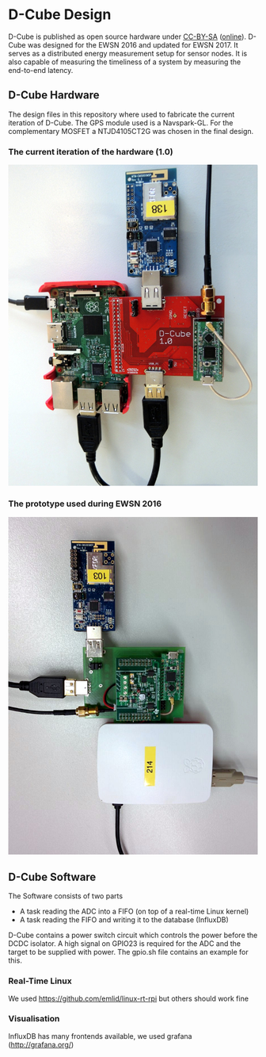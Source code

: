 # D-Cube Design #

D-Cube is published as open source hardware under [CC-BY-SA](license.md) ([online](https://creativecommons.org/licenses/by-sa/4.0/deed.en)).
D-Cube was designed for the EWSN 2016 and updated for EWSN 2017. It serves as a distributed energy measurement setup for sensor nodes. It is also capable of measuring the timeliness of a system by measuring the end-to-end latency.

## D-Cube Hardware ##
The design files in this repository where used to fabricate the current iteration of D-Cube. The GPS module used is a Navspark-GL. For the complementary MOSFET a NTJD4105CT2G was chosen in the final design.

### The current iteration of the hardware (1.0) ###
![d-cube hardware revision 1.0](img/d-cube.jpg)

### The prototype used during EWSN 2016 ###
![d-cube hardware during ewsn2016](img/d-cube_ewsn.jpg)

## D-Cube Software ##
The Software consists of two parts
* A task reading the ADC into a FIFO (on top of a real-time Linux kernel)
* A task reading the FIFO and writing it to the database (InfluxDB)

D-Cube contains a power switch circuit which controls the power before the DCDC isolator. A high signal on GPIO23 is required for the ADC and the target to be supplied with power. The gpio.sh file contains an example for this.

### Real-Time Linux ###
We used https://github.com/emlid/linux-rt-rpi but others should work fine

### Visualisation ###
InfluxDB has many frontends available, we used grafana (http://grafana.org/)
